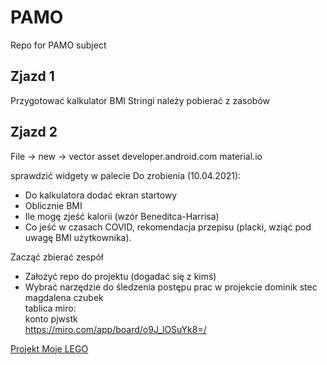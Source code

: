 # PAMO
Repo for PAMO subject

## Zjazd 1
Przygotować kalkulator BMI
Stringi należy pobierać z zasobów

## Zjazd 2
File -> new -> vector asset
developer.android.com
material.io

sprawdzić widgety w palecie
Do zrobienia (10.04.2021):
- Do kalkulatora dodać ekran startowy
- Oblicznie BMI
- Ile mogę zjeść kalorii (wzór Beneditca-Harrisa)
- Co jeść w czasach COVID, rekomendacja przepisu (placki, wziąć pod uwagę BMI użytkownika).

Zacząć zbierać zespół
- Założyć repo do projektu (dogadać się z kimś)
- Wybrać narzędzie do śledzenia postępu prac w projekcie
dominik stec  
magdalena czubek  
tablica miro:  
konto pjwstk  
https://miro.com/app/board/o9J_lOSuYk8=/  

[Projekt Moje LEGO](https://github.com/giedrys-michal/PAMO-LEGO)  
